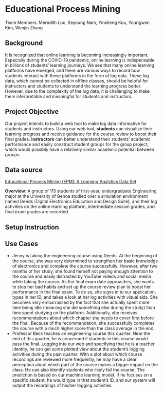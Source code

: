 # Educational Process Mining
Team Members: Meredith Luo, Seyoung Nam, Yinsheng Kou, Youngwon Kim, Wenjin Zhang

## Background

It is recognized that online learning is becoming increasingly important. Especially during the COVID-19 pandemic, online learning is indispensable in billions of students’ learning journeys. We see that many online learning platforms have emerged, and there are various ways to record how students interact with these platforms in the form of log data. These log data, which cannot be collected in offline classes, should be helpful for instructors and students to understand the learning progress better. However, due to the complexity of the log data, it is challenging to make them interpretable and meaningful for students and instructors. 

## Project Objective
Our project intends to build a web tool to make log data informative for students and instructors. Using our web tool, **students** can visualize their learning progress and receive guidance for the course review to boost their final grades. **Instructors** can better understand their students’ academic performance and easily construct student groups for the group project, which would possibly have a relatively similar academic potential between groups.

## Data source

[Educational Process Mining (EPM): A Learning Analytics Data Set](https://archive.ics.uci.edu/ml/datasets/Educational+Process+Mining+(EPM)%3A+A+Learning+Analytics+Data+Set)

**Overview**: A group of 115 students of first-year, undergraduate Engineering major at the University of Genoa studied over a simulation environment named Deeds (Digital Electronics Education and Design Suite), and their log activities on the online learning platform, intermediate session grades, and final exam grades are recorded.

## Setup Instruction


## Use Cases
- Jenny is taking the engineering course using Deeds. At the beginning of the course, she was very determined to strengthen her basic knowledge of electronics and complete the course successfully. However, after two months of her study, she found herself not paying enough attention to the course and easily distracted by YouTube videos and social media while taking the course. As the final exam date approaches, she wants to stop her bad habits and set up the course review plan to boost her performance in the final exam. To do so, she signs in to our application, types in her ID, and takes a look at her log activities with visual aids. She becomes very embarrassed by the fact that she actually spent more time being idle (meaning she did something else during the study) than time spent studying on the platform. Additionally, she receives recommendations about which chapter she needs to cover first before the final. Because of the recommendation, she successfully completes the course with a much higher score than the class average in the end.   
- Professor Beck teaches an engineering course this quarter. Near the end of this quarter, he is concerned if students in this course would pass the final. Logging into our web and specifying that he is a teacher identity, he can get some plotted view about the student’s logging activities during the past quarter. With a plot about which course recordings are reviewed more frequently, he may have a clear perception about which part of the course makes a bigger impact on the class. He can also identify students who likely fail the course. The prediction is based on our machine learning model. If he focuses on a specific student, he would type in that student’s ID, and our system will output the recordings of his/her logging activities.
